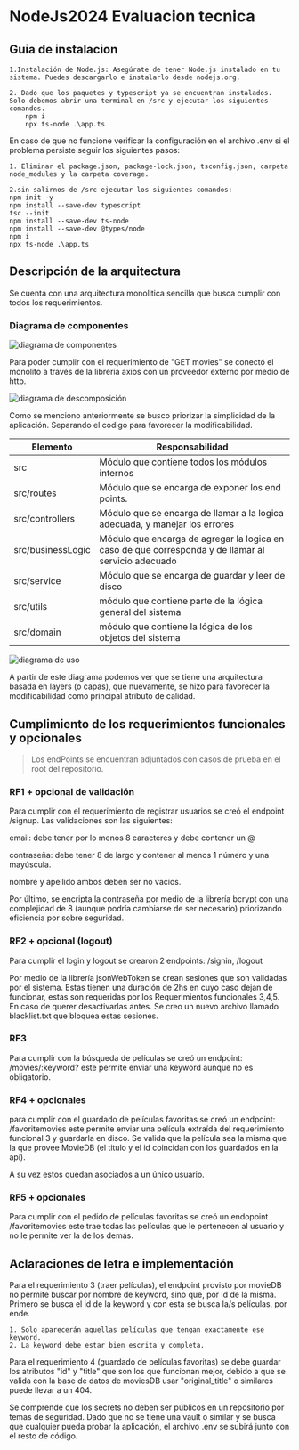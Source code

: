 # NodeJs2024 Evaluacion tecnica

## Guia de instalacion
    1.Instalación de Node.js: Asegúrate de tener Node.js instalado en tu sistema. Puedes descargarlo e instalarlo desde nodejs.org.​

    2. Dado que los paquetes y typescript ya se encuentran instalados. Solo debemos abrir una terminal en /src y ejecutar los siguientes comandos.
        npm i
        npx ts-node .\app.ts
    
En caso de que no funcione verificar la configuración en el archivo .env
si el problema persiste seguir los siguientes pasos:

    1. Eliminar el package.json, package-lock.json, tsconfig.json, carpeta node_modules y la carpeta coverage.

    2.sin salirnos de /src ejecutar los siguientes comandos:
    npm init -y
    npm install --save-dev typescript
    tsc --init
    npm install --save-dev ts-node
    npm install --save-dev @types/node
    npm i
    npx ts-node .\app.ts

## Descripción de la arquitectura

Se cuenta con una arquitectura monolitica sencilla que busca cumplir con todos los requerimientos.

### Diagrama de componentes
![diagrama de componentes](../NodeJs2024/Documentacion/Componentes.png)

Para poder cumplir con el requerimiento de "GET movies" se conectó el monolito a través de la librería axios con un proveedor externo por medio de http.

![diagrama de descomposición](../NodeJs2024/Documentacion/Descomposicion.png)

Como se menciono anteriormente se busco priorizar la simplicidad de la aplicación. Separando el codigo para favorecer la modificabilidad. 

| Elemento | Responsabilidad |
|--------- | --------------- |
| src      | Módulo que contiene todos los módulos internos |
| src/routes| Módulo que se encarga de exponer los end points. |
| src/controllers | Módulo que se encarga de llamar a la logica adecuada, y manejar los errores |
| src/businessLogic | Módulo que encarga de agregar la logica en caso de que corresponda y de llamar al servicio adecuado |
| src/service | Módulo que se encarga de guardar y leer de disco |
| src/utils | módulo que contiene parte de la lógica general del sistema | 
| src/domain | módulo que contiene la lógica de los objetos del sistema |


![diagrama de uso](../NodeJs2024/Documentacion/uso.png)

A partir de este diagrama podemos ver que se tiene una arquitectura basada en layers (o capas), que nuevamente, se hizo para favorecer la modificabilidad como principal atributo de calidad.



## Cumplimiento de los requerimientos funcionales y opcionales

   >Los endPoints se encuentran adjuntados con casos de prueba en el root del repositorio.
 

### RF1 + opcional de validación

Para cumplir con el requerimiento de registrar usuarios se creó el endpoint /signup. 
Las validaciones son las siguientes:

email: debe tener por lo menos 8 caracteres y debe contener un @

contraseña: debe tener 8 de largo y contener al menos 1 número y una mayúscula.

nombre y apellido ambos deben ser no vacíos.

Por último, se encripta la contraseña por medio de la librería bcrypt con una complejidad de 8 (aunque podría cambiarse de ser necesario) priorizando eficiencia por sobre seguridad.

### RF2 + opcional (logout)

Para cumplir el login y logout se crearon 2 endpoints: /signin, /logout

Por medio de la librería jsonWebToken se crean sesiones que son validadas por el sistema. Estas tienen una duración de 2hs en cuyo caso dejan de funcionar, estas son requeridas por los Requerimientos funcionales 3,4,5.
En caso de querer desactivarlas antes. Se creo un nuevo archivo llamado blacklist.txt que bloquea estas sesiones.

### RF3 

Para cumplir con la búsqueda de películas se creó un endpoint: /movies/:keyword? este permite enviar una keyword aunque no es obligatorio.


### RF4 + opcionales

para cumplir con el guardado de películas favoritas se creó un endpoint: /favoritemovies este permite enviar una película extraída del requerimiento funcional 3 y guardarla en disco. Se valida que la película sea la misma que la que provee MovieDB (el titulo y el id coincidan con los guardados en la api).

A su vez estos quedan asociados a un único usuario.


### RF5 + opcionales

Para cumplir con el pedido de películas favoritas se creó un endopoint /favoritemovies este trae todas las películas que le pertenecen al usuario y no le permite ver la de los demás.


## Aclaraciones de letra e implementación

Para el requerimiento 3 (traer películas), el endpoint provisto por movieDB no permite buscar por nombre de keyword, sino que, por id de la misma. Primero se busca el id de la keyword y con esta se busca la/s películas, por ende. 

    1. Solo aparecerán aquellas películas que tengan exactamente ese keyword.
    2. La keyword debe estar bien escrita y completa. 

Para el requerimiento 4 (guardado de películas favoritas) se debe guardar los atributos "id" y "title" que son los que funcionan mejor, debido a que se valida con la base de datos de moviesDB usar "original_title" o similares puede llevar a un 404.

Se comprende que los secrets no deben ser públicos en un repositorio por temas de seguridad. Dado que no se tiene una vault o similar y se busca que cualquier pueda probar la aplicación, el archivo .env se subirá junto con el resto de código.



